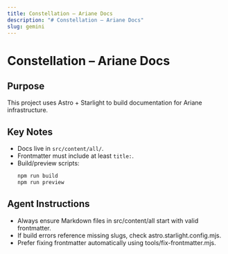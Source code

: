 ```yaml
---
title: Constellation – Ariane Docs
description: "# Constellation – Ariane Docs"
slug: gemini
---
```










# Constellation – Ariane Docs

## Purpose

This project uses Astro + Starlight to build documentation for Ariane infrastructure.

## Key Notes

- Docs live in `src/content/all/`.
- Frontmatter must include at least `title:`.
- Build/preview scripts:
  ```bash
  npm run build
  npm run preview
  ```

## Agent Instructions

- Always ensure Markdown files in src/content/all start with valid frontmatter.
- If build errors reference missing slugs, check astro.starlight.config.mjs.
- Prefer fixing frontmatter automatically using tools/fix-frontmatter.mjs.
